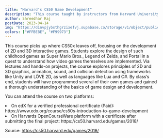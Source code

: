 ```yaml
---
title: "Harvard's CS50 Game Development"
description: "This course taught by instructors from Harvard University. In this course you will learn about fundamentals of programming and introduction to game development."
author: Shreedhar Raj
postDate: 2023-04-14
img: "https://dinvpjybsthgrzixefvj.supabase.co/storage/v1/object/public/strapi-uploads/computer-science_1679759500886.png"
colors: ["#FFBEBE", "#F99973"]
---
```

This course picks up where CS50x leaves off, focusing on the development of 2D and 3D interactive games. Students explore the design of such childhood games as Super Mario Bros., Legend of Zelda, and Portal in a quest to understand how video games themselves are implemented. Via lectures and hands-on projects, the course explores principles of 2D and 3D graphics, animation, sound, and collision detection using frameworks like Unity and LÖVE 2D, as well as languages like Lua and C#. By class’s end, students will have programmed several of their own games and gained a thorough understanding of the basics of game design and development.

You can attend the course on two platforms:<br>
<li>
On edX for a verified professional certificate (Paid): https://www.edx.org/course/cs50s-introduction-to-game-development <br></li>
<li>
On Harvards OpenCourseWare platform with a certificate after submitting the final project: https://cs50.harvard.edu/games/2018/<br>
</li>

Source: https://cs50.harvard.edu/games/2018/